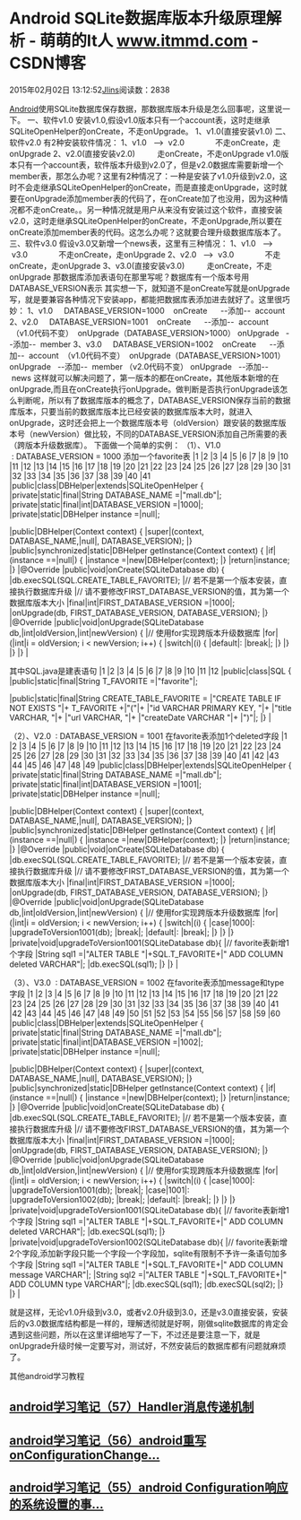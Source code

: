 
# Android SQLite数据库版本升级原理解析 - 萌萌的It人 www.itmmd.com - CSDN博客


2015年02月02日 13:12:52[Jlins](https://me.csdn.net/dyllove98)阅读数：2838


[Android](http://www.cnblogs.com/liqw/p/4264925.html)使用SQLite数据库保存数据，那数据库版本升级是怎么回事呢，这里说一下。
一、软件v1.0
安装v1.0,假设v1.0版本只有一个account表，这时走继承SQLiteOpenHelper的onCreate，不走onUpgrade。
1、v1.0(直接安装v1.0)
二、软件v2.0
有2种安装软件情况：
1、v1.0   -->  v2.0              不走onCreate，走onUpgrade
2、v2.0(直接安装v2.0)          走onCreate，不走onUpgrade
v1.0版本只有一个account表，软件版本升级到v2.0了，但是v2.0数据库需要新增一个member表，那怎么办呢？这里有2种情况了：一种是安装了v1.0升级到v2.0，这时不会走继承SQLiteOpenHelper的onCreate，而是直接走onUpgrade，这时就要在onUpgrade添加member表的代码了，在onCreate加了也没用，因为这种情况都不走onCreate。。另一种情况就是用户从来没有安装过这个软件，直接安装v2.0，这时走继承SQLiteOpenHelper的onCreate，不走onUpgrade,所以要在onCreate添加member表的代码。这怎么办呢？这就要合理升级数据库版本了。
三、软件v3.0
假设v3.0又新增一个news表，这里有三种情况：
1、v1.0   -->  v3.0              不走onCreate，走onUpgrade
2、v2.0   -->  v3.0              不走onCreate，走onUpgrade
3、v3.0(直接安装v3.0)          走onCreate，不走onUpgrade
那数据库添加表语句在那里写呢？数据库有一个版本号用DATABASE_VERSION表示
其实想一下，就知道不是onCreate写就是onUpgrade写，就是要兼容各种情况下安装app，都能把数据库表添加进去就好了。这里很巧妙：
1、v1.0     DATABASE_VERSION=1000    onCreate      --添加--  account
2、v2.0     DATABASE_VERSION=1001    onCreate      --添加--  account  （v1.0代码不变）  onUpgrade（DATABASE_VERSION>1000）
onUpgrade   --添加--  member
3、v3.0     DATABASE_VERSION=1002    onCreate      --添加--  account  （v1.0代码不变）  onUpgrade（DATABASE_VERSION>1001）
onUpgrade   --添加--  member （v2.0代码不变）
onUpgrade   --添加--  news
这样就可以解决问题了，第一版本的都在onCreate，其他版本新增的在onUpgrade,而且在onCreate执行onUpgrade。做判断是否执行onUpgrade该怎么判断呢，所以有了数据库版本的概念了，DATABASE_VERSION保存当前的数据库版本，只要当前的数据库版本比已经安装的数据库版本大时，就进入onUpgrade，这时还会把上一个数据库版本号（oldVersion）跟安装的数据库版本号（newVersion）做比较，不同的DATABASE_VERSION添加自己所需要的表（跨版本升级数据库）。
下面做一个简单的实例：
（1）、V1.0  : DATABASE_VERSION = 1000 添加一个favorite表
|1
|2
|3
|4
|5
|6
|7
|8
|9
|10
|11
|12
|13
|14
|15
|16
|17
|18
|19
|20
|21
|22
|23
|24
|25
|26
|27
|28
|29
|30
|31
|32
|33
|34
|35
|36
|37
|38
|39
|40
|41
|public|class|DBHelper|extends|SQLiteOpenHelper
 {
|private|static|final|String
 DATABASE_NAME =|"mall.db"|;
|private|static|final|int|DATABASE_VERSION
 =|1000|;
|private|static|DBHelper
 instance =|null|;

|public|DBHelper(Context
 context) {
|super|(context,
 DATABASE_NAME,|null|,
 DATABASE_VERSION);
|}
|public|synchronized|static|DBHelper
 getInstance(Context context) {
|if|(instance
 ==|null|)
 {
|instance
 =|new|DBHelper(context);
|}
|return|instance;
|}
|@Override
|public|void|onCreate(SQLiteDatabase
 db) {
|db.execSQL(SQL.CREATE_TABLE_FAVORITE);
|//
 若不是第一个版本安装，直接执行数据库升级
|//
 请不要修改FIRST_DATABASE_VERSION的值，其为第一个数据库版本大小
|final|int|FIRST_DATABASE_VERSION
 =|1000|;
|onUpgrade(db,
 FIRST_DATABASE_VERSION, DATABASE_VERSION);
|}
|@Override
|public|void|onUpgrade(SQLiteDatabase
 db,|int|oldVersion,|int|newVersion)
 {
|//
 使用for实现跨版本升级数据库
|for|(|int|i
 = oldVersion; i < newVersion; i++) {
|switch|(i)
 {
|default|:
|break|;
|}
|}
|}
|}
|

其中SQL.java是建表语句
|1
|2
|3
|4
|5
|6
|7
|8
|9
|10
|11
|12
|public|class|SQL
 {
|public|static|final|String
 T_FAVORITE =|"favorite"|;

|public|static|final|String
 CREATE_TABLE_FAVORITE =
|"CREATE
 TABLE IF NOT EXISTS "|+
 T_FAVORITE +|"("|+
|"id
 VARCHAR PRIMARY KEY, "|+
|"title
 VARCHAR, "|+
|"url
 VARCHAR, "|+
|"createDate
 VARCHAR "|+
|")"|;
|}
|

（2）、V2.0  : DATABASE_VERSION = 1001 在favorite表添加1个deleted字段
|1
|2
|3
|4
|5
|6
|7
|8
|9
|10
|11
|12
|13
|14
|15
|16
|17
|18
|19
|20
|21
|22
|23
|24
|25
|26
|27
|28
|29
|30
|31
|32
|33
|34
|35
|36
|37
|38
|39
|40
|41
|42
|43
|44
|45
|46
|47
|48
|49
|public|class|DBHelper|extends|SQLiteOpenHelper
 {
|private|static|final|String
 DATABASE_NAME =|"mall.db"|;
|private|static|final|int|DATABASE_VERSION
 =|1001|;
|private|static|DBHelper
 instance =|null|;

|public|DBHelper(Context
 context) {
|super|(context,
 DATABASE_NAME,|null|,
 DATABASE_VERSION);
|}
|public|synchronized|static|DBHelper
 getInstance(Context context) {
|if|(instance
 ==|null|)
 {
|instance
 =|new|DBHelper(context);
|}
|return|instance;
|}
|@Override
|public|void|onCreate(SQLiteDatabase
 db) {
|db.execSQL(SQL.CREATE_TABLE_FAVORITE);
|//
 若不是第一个版本安装，直接执行数据库升级
|//
 请不要修改FIRST_DATABASE_VERSION的值，其为第一个数据库版本大小
|final|int|FIRST_DATABASE_VERSION
 =|1000|;
|onUpgrade(db,
 FIRST_DATABASE_VERSION, DATABASE_VERSION);
|}
|@Override
|public|void|onUpgrade(SQLiteDatabase
 db,|int|oldVersion,|int|newVersion)
 {
|//
 使用for实现跨版本升级数据库
|for|(|int|i
 = oldVersion; i < newVersion; i++) {
|switch|(i)
 {
|case|1000|:
|upgradeToVersion1001(db);
|break|;
|default|:
|break|;
|}
|}
|}
|private|void|upgradeToVersion1001(SQLiteDatabase
 db){
|//
 favorite表新增1个字段
|String
 sql1 =|"ALTER
 TABLE "|+SQL.T_FAVORITE+|"
 ADD COLUMN deleted VARCHAR"|;
|db.execSQL(sql1);
|}
|}
|

（3）、V3.0  : DATABASE_VERSION = 1002 在favorite表添加message和type字段
|1
|2
|3
|4
|5
|6
|7
|8
|9
|10
|11
|12
|13
|14
|15
|16
|17
|18
|19
|20
|21
|22
|23
|24
|25
|26
|27
|28
|29
|30
|31
|32
|33
|34
|35
|36
|37
|38
|39
|40
|41
|42
|43
|44
|45
|46
|47
|48
|49
|50
|51
|52
|53
|54
|55
|56
|57
|58
|59
|60
|public|class|DBHelper|extends|SQLiteOpenHelper
 {
|private|static|final|String
 DATABASE_NAME =|"mall.db"|;
|private|static|final|int|DATABASE_VERSION
 =|1002|;
|private|static|DBHelper
 instance =|null|;

|public|DBHelper(Context
 context) {
|super|(context,
 DATABASE_NAME,|null|,
 DATABASE_VERSION);
|}
|public|synchronized|static|DBHelper
 getInstance(Context context) {
|if|(instance
 ==|null|)
 {
|instance
 =|new|DBHelper(context);
|}
|return|instance;
|}
|@Override
|public|void|onCreate(SQLiteDatabase
 db) {
|db.execSQL(SQL.CREATE_TABLE_FAVORITE);
|//
 若不是第一个版本安装，直接执行数据库升级
|//
 请不要修改FIRST_DATABASE_VERSION的值，其为第一个数据库版本大小
|final|int|FIRST_DATABASE_VERSION
 =|1000|;
|onUpgrade(db,
 FIRST_DATABASE_VERSION, DATABASE_VERSION);
|}
|@Override
|public|void|onUpgrade(SQLiteDatabase
 db,|int|oldVersion,|int|newVersion)
 {
|//
 使用for实现跨版本升级数据库
|for|(|int|i
 = oldVersion; i < newVersion; i++) {
|switch|(i)
 {
|case|1000|:
|upgradeToVersion1001(db);
|break|;
|case|1001|:
|upgradeToVersion1002(db);
|break|;
|default|:
|break|;
|}
|}
|}
|private|void|upgradeToVersion1001(SQLiteDatabase
 db){
|//
 favorite表新增1个字段
|String
 sql1 =|"ALTER
 TABLE "|+SQL.T_FAVORITE+|"
 ADD COLUMN deleted VARCHAR"|;
|db.execSQL(sql1);
|}
|private|void|upgradeToVersion1002(SQLiteDatabase
 db){
|//
 favorite表新增2个字段,添加新字段只能一个字段一个字段加，sqlite有限制不予许一条语句加多个字段
|String
 sql1 =|"ALTER
 TABLE "|+SQL.T_FAVORITE+|"
 ADD COLUMN message VARCHAR"|;
|String
 sql2 =|"ALTER
 TABLE "|+SQL.T_FAVORITE+|"
 ADD COLUMN type VARCHAR"|;
|db.execSQL(sql1);
|db.execSQL(sql2);
|}
|}
|

就是这样，无论v1.0升级到v3.0，或者v2.0升级到3.0，还是v3.0直接安装，安装后的v3.0数据库结构都是一样的，理解透彻就是好啊，刚做sqlite数据库的肯定会遇到这些问题，所以在这里详细地写了一下，不过还是要注意一下，就是onUpgrade升级时候一定要写对，测试好，不然安装后的数据库都有问题就麻烦了。

其他android学习教程

## [android学习笔记（57）Handler消息传递机制](http://www.itmmd.com/201502/575.html)
## [android学习笔记（56）android重写onConfigurationChange...](http://www.itmmd.com/201501/570.html)
## [android学习笔记（55）android Configuration响应的系统设置的事...](http://www.itmmd.com/201501/568.html)


